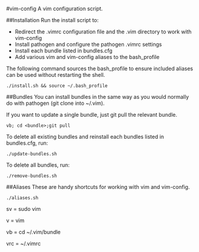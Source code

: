 #vim-config
A vim configuration script.

##Installation
Run the install script to:

* Redirect the .vimrc configuration file and the .vim directory to work with vim-config
* Install pathogen and configure the pathogen .vimrc settings
* Install each bundle listed in bundles.cfg
* Add various vim and vim-config aliases to the bash_profile

The following command sources the bash_profile to ensure included aliases can be used without restarting the shell.

    ./install.sh && source ~/.bash_profile

##Bundles
You can install bundles in the same way as you would normally do with pathogen (git clone into ~/.vim).

If you want to update a single bundle, just git pull the relevant bundle.

    vb; cd <bundle>;git pull

To delete all existing bundles and reinstall each bundles listed in bundles.cfg, run:

    ./update-bundles.sh

To delete all bundles, run:

    ./remove-bundles.sh

##Aliases
These are handy shortcuts for working with vim and vim-config.

    ./aliases.sh

sv = sudo vim

v = vim

vb = cd ~/.vim/bundle

vrc = ~/.vimrc
